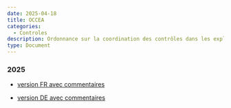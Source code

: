 ```yaml
---
date: 2025-04-18
title: OCCEA
categories:
  - Controles
description: Ordonnance sur la coordination des contrôles dans les exploitations agricoles
type: Document
---
```


### 2025

* [version FR avec commentaires](../../fichiers/OCCEA_2025.pdf)

* [version DE avec commentaires](../../fichiers/VKKL_2025.pdf)
